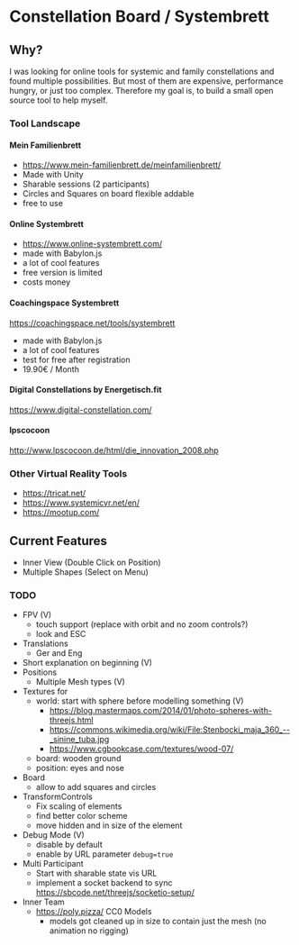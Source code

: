 # Constellation Board / Systembrett

## Why?

I was looking for online tools for systemic and family constellations and found multiple possibilities. But most of them are expensive, performance hungry, or just too complex.
Therefore my goal is, to build a small open source tool to help myself.

### Tool Landscape

#### Mein Familienbrett

- https://www.mein-familienbrett.de/meinfamilienbrett/
- Made with Unity
- Sharable sessions (2 participants)
- Circles and Squares on board flexible addable
- free to use

#### Online Systembrett

- https://www.online-systembrett.com/
- made with Babylon.js
- a lot of cool features
- free version is limited
- costs money

#### Coachingspace Systembrett

https://coachingspace.net/tools/systembrett
- made with Babylon.js
- a lot of cool features
- test for free after registration
- 19.90€ / Month

#### Digital Constellations by Energetisch.fit
https://www.digital-constellation.com/

#### lpscocoon
http://www.lpscocoon.de/html/die_innovation_2008.php

### Other Virtual Reality Tools
- https://tricat.net/
- https://www.systemicvr.net/en/
- https://mootup.com/

## Current Features
- Inner View (Double Click on Position)
- Multiple Shapes (Select on Menu)

### TODO

- FPV (V)
    - touch support (replace with orbit and no zoom controls?)
    - look and ESC
- Translations
    - Ger and Eng
- Short explanation on beginning (V)
- Positions
    - Multiple Mesh types (V)
- Textures for
    - world: start with sphere before modelling something (V)
        - https://blog.mastermaps.com/2014/01/photo-spheres-with-threejs.html
        - https://commons.wikimedia.org/wiki/File:Stenbocki_maja_360_--_sinine_tuba.jpg
        - https://www.cgbookcase.com/textures/wood-07/
    - board: wooden ground
    - position: eyes and nose
- Board
    - allow to add squares and circles
- TransformControls
    - Fix scaling of elements
    - find better color scheme
    - move hidden and in size of the element
- Debug Mode (V)
    - disable by default
    - enable by URL parameter `debug=true`
- Multi Participant
    - Start with sharable state vis URL
    - implement a socket backend to sync https://sbcode.net/threejs/socketio-setup/
- Inner Team
    - https://poly.pizza/ CC0 Models
        - models got cleaned up in size to contain just the mesh (no animation no rigging)